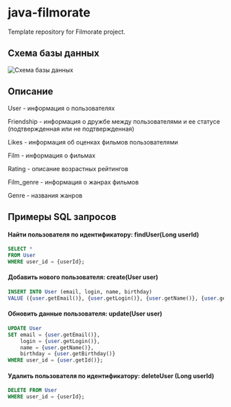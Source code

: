 # java-filmorate
Template repository for Filmorate project.

## Схема базы данных 
![Схема базы данных](https://github.com/IvchenkoElena/java-filmorate/blob/main/src/main/resources/Filmorate%20(2).png)

## Описание
User - информация о пользователях

Friendship - информация о дружбе между пользователями и ее статусе (подтвержденная или не подтвержденная)

Likes - информация об оценках фильмов пользователями

Film - информация о фильмах

Rating - описание возрастных рейтингов

Film_genre - информация о жанрах фильмов

Genre - названия жанров

## Примеры SQL запросов


#### Найти пользователя по идентификатору: findUser(Long userId)
```sql
SELECT *
FROM User
WHERE user_id = {userId};
```
#### Добавить нового пользователя: create(User user)
```sql
INSERT INTO User (email, login, name, birthday)
VALUE ({user.getEmail()}, {user.getLogin()}, {user.getName()}, {user.getBirthday()});
```

#### Обновить данные пользователя: update(User user)
```sql
UPDATE User 
SET email = {user.getEmail()}, 
    login = {user.getLogin()}, 
    name = {user.getName()}, 
    birthday = {user.getBirthday()}
WHERE user_id = {user.getId()};
```

#### Удалить пользователя по идентификатору: deleteUser (Long userId)
```sql
DELETE FROM User
WHERE user_id = {userId};
```
